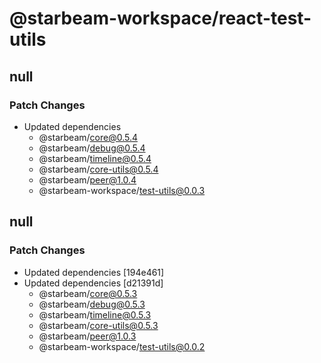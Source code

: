 # @starbeam-workspace/react-test-utils

## null

### Patch Changes

- Updated dependencies
  - @starbeam/core@0.5.4
  - @starbeam/debug@0.5.4
  - @starbeam/timeline@0.5.4
  - @starbeam/core-utils@0.5.4
  - @starbeam/peer@1.0.4
  - @starbeam-workspace/test-utils@0.0.3

## null

### Patch Changes

- Updated dependencies [194e461]
- Updated dependencies [d21391d]
  - @starbeam/core@0.5.3
  - @starbeam/debug@0.5.3
  - @starbeam/timeline@0.5.3
  - @starbeam/core-utils@0.5.3
  - @starbeam/peer@1.0.3
  - @starbeam-workspace/test-utils@0.0.2

